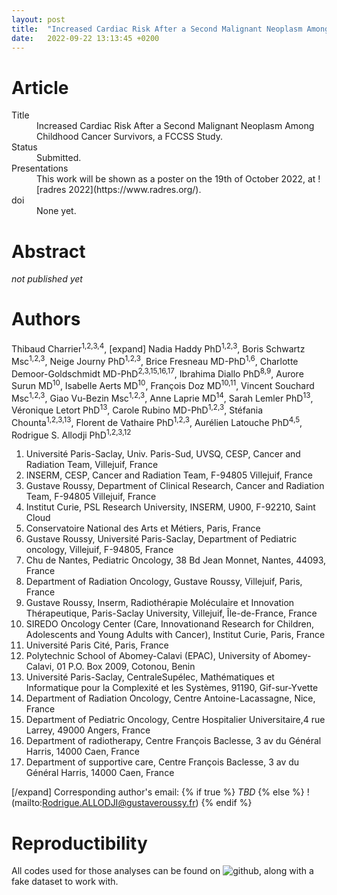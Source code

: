 ```yaml
---
layout: post
title:  "Increased Cardiac Risk After a Second Malignant Neoplasm Among Childhood Cancer Survivors, a FCCSS Study"
date:   2022-09-22 13:13:45 +0200
---
```


# Article

<dl>
<dt>Title</dt>
<dd>Increased Cardiac Risk After a Second Malignant Neoplasm Among Childhood Cancer Survivors, a FCCSS Study.</dd>

<dt>Status</dt>
<dd>Submitted.</dd>

<dt>Presentations</dt>
<dd>This work will be shown as a poster on the 19th of October 2022, at ![radres 2022](https://www.radres.org/).</dd>

<dt>doi</dt>
<dd>None yet.</dd>
</dl>

# Abstract

*not published yet*

# Authors

Thibaud Charrier<sup>1,2,3,4</sup>,
[expand]
Nadia Haddy PhD<sup>1,2,3</sup>,
Boris Schwartz Msc<sup>1,2,3</sup>,
Neige Journy PhD<sup>1,2,3</sup>,
Brice Fresneau MD-PhD<sup>1,6</sup>,
Charlotte Demoor-Goldschmidt MD-PhD<sup>2,3,15,16,17</sup>,
Ibrahima Diallo PhD<sup>8,9</sup>,
Aurore Surun MD<sup>10</sup>,
Isabelle Aerts MD<sup>10</sup>,
François Doz MD<sup>10,11</sup>,
Vincent Souchard Msc<sup>1,2,3</sup>,
Giao Vu-Bezin Msc<sup>1,2,3</sup>,
Anne Laprie MD<sup>14</sup>,
Sarah Lemler PhD<sup>13</sup>,
Véronique Letort PhD<sup>13</sup>,
Carole Rubino MD-PhD<sup>1,2,3</sup>,
Stéfania Chounta<sup>1,2,3,13</sup>,
Florent de Vathaire PhD<sup>1,2,3</sup>,
Aurélien Latouche PhD<sup>4,5</sup>,
Rodrigue S. Allodji PhD<sup>1,2,3,12</sup>

1.  Université Paris-Saclay, Univ. Paris-Sud, UVSQ, CESP, Cancer and Radiation Team, Villejuif, France
1.  INSERM, CESP, Cancer and Radiation Team, F-94805 Villejuif, France
1.  Gustave Roussy, Department of Clinical Research, Cancer and Radiation Team, F-94805 Villejuif, France
1.  Institut Curie, PSL Research University, INSERM, U900, F-92210, Saint Cloud
1.  Conservatoire National des Arts et Métiers, Paris, France
1.  Gustave Roussy, Université Paris-Saclay, Department of Pediatric oncology, Villejuif, F-94805, France
1.  Chu de Nantes, Pediatric Oncology, 38 Bd Jean Monnet, Nantes, 44093, France
1.  Department of Radiation Oncology, Gustave Roussy, Villejuif, Paris, France
1.  Gustave Roussy, Inserm, Radiothérapie Moléculaire et Innovation Thérapeutique, Paris-Saclay
University, Villejuif, Île-de-France, France
1.  SIREDO Oncology Center (Care, Innovationand Research for Children, Adolescents and Young Adults
with Cancer), Institut Curie, Paris, France
1.  Université Paris Cité, Paris, France
1.  Polytechnic School of Abomey-Calavi (EPAC), University of Abomey-Calavi, 01 P.O. Box 2009,
Cotonou, Benin
1.  Université Paris-Saclay, CentraleSupélec, Mathématiques et Informatique pour la Complexité et les
Systèmes, 91190, Gif-sur-Yvette
1.  Department of Radiation Oncology, Centre Antoine-Lacassagne, Nice, France
1.  Department of Pediatric Oncology, Centre Hospitalier Universitaire,4 rue Larrey, 49000 Angers, France
1.  Department of radiotherapy, Centre François Baclesse, 3 av du Général Harris, 14000 Caen, France
1.  Department of supportive care, Centre François Baclesse, 3 av du Général Harris, 14000 Caen, France

[/expand]
Corresponding author's email: {% if true %} *TBD* {% else %} !(mailto:Rodrigue.ALLODJI@gustaveroussy.fr) {% endif %}

# Reproductibility

All codes used for those analyses can be found on ![github](https://github.com/T-Charrier/Effect-of-SMN-on-CD-risk"), along with a fake dataset to work with.
